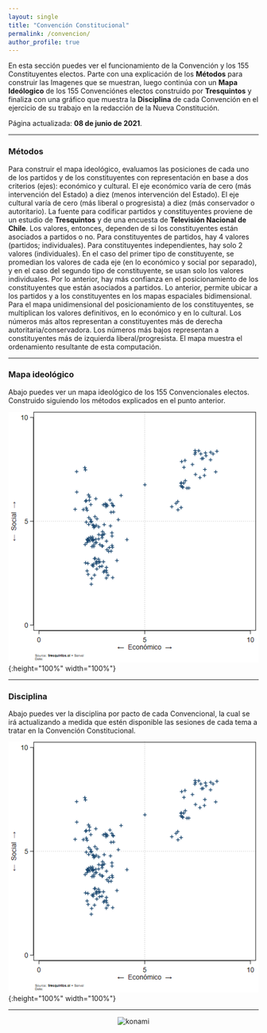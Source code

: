 ```yaml
---
layout: single
title: "Convención Constitucional"
permalink: /convencion/
author_profile: true
---
```


En esta sección puedes ver el funcionamiento de la Convención y los 155 Constituyentes electos. Parte con una explicación de los **Métodos** para construir las Imagenes que se muestran, luego continúa con un **Mapa Ideólogico** de los 155 Convenciónes electos construido por **Tresquintos** y finaliza con una gráfico que muestra la **Disciplina** de cada Convención en el ejercicio de su trabajo en la redacción de la Nueva Constitución.

Página actualizada: **08 de junio de 2021**.

---

### Métodos

Para construir el mapa ideológico, evaluamos las posiciones de cada uno de los partidos y de los constituyentes con representación en base a dos criterios (ejes): económico y cultural. El eje económico varía de cero (más intervención del Estado) a diez (menos intervención del Estado). El eje cultural varía de cero (más liberal o progresista) a diez (más conservador o autoritario). La fuente para codificar partidos y constituyentes proviene de un estudio de **Tresquintos** y de una encuesta de **Televisión Nacional de Chile**. Los valores, entonces, dependen de si los constituyentes están asociados a partidos o no. Para constituyentes de partidos, hay 4 valores (partidos; individuales). Para constituyentes independientes, hay solo 2 valores (individuales). En el caso del primer tipo de constituyente, se promedian los valores de cada eje (en lo económico y social por separado), y en el caso del segundo tipo de constituyente, se usan solo los valores individuales. Por lo anterior, hay más confianza en el posicionamiento de los constituyentes que están asociados a partidos. Lo anterior, permite ubicar a los partidos y a los constituyentes en los mapas espaciales bidimensional. Para el mapa unidimensional del posicionamiento de los constituyentes, se multiplican los valores definitivos, en lo económico y en lo cultural. Los números más altos representan a constituyentes más de derecha autoritaria/conservadora. Los números más bajos representan a constituyentes más de izquierda liberal/progresista. El mapa muestra el ordenamiento resultante de esta computación. 

---

### Mapa ideológico

Abajo puedes ver un mapa ideológico de los 155 Convencionales electos. Construido siguiendo los métodos explicados en el punto anterior.

![cc](/images/155.png){:height="100%" width="100%"}

---

### Disciplina

Abajo puedes ver la disciplina por pacto de cada Convencional, la cual se irá actualizando a medida que estén disponible las sesiones de cada tema a tratar en la Convención Constitucional.

![cc](/images/155.png){:height="100%" width="100%"}

---
<!-- NES -->
<style>
.aligncenter {
    text-align: center;
}
</style>
<p class="aligncenter">
    <img src="/images/nes.png" width="30" height="30" alt="konami" />
</p>

<!-- Favicon -->
<link rel="apple-touch-icon" sizes="180x180" href="/apple-touch-icon.png">
<link rel="icon" type="image/png" sizes="32x32" href="/favicon-32x32.png">
<link rel="icon" type="image/png" sizes="16x16" href="/favicon-16x16.png">
<link rel="manifest" href="/site.webmanifest">
<link rel="mask-icon" href="/safari-pinned-tab.svg" color="#5bbad5">
<meta name="msapplication-TileColor" content="#b91d47">
<meta name="theme-color" content="#ffffff">
